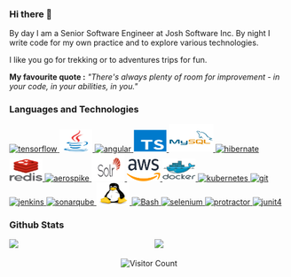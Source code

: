 ### Hi there 👋


By day I am a Senior Software Engineer at Josh Software Inc. By night I write code for my own practice and to explore
various technologies.

I like you go for trekking or to adventures trips for fun.

<b>My favourite quote :</b> <i>"There's always plenty of room for improvement - in your code, in your abilities, in
   you."</i>


<h3 align="left">Languages and Technologies</h3>
<p align="left">
   <a href="https://www.tensorflow.org" target="_blank">
      <img src="https://www.vectorlogo.zone/logos/tensorflow/tensorflow-icon.svg" alt="tensorflow" width="60"
         height="40" />
   </a>
   <a href="https://www.java.com" target="_blank">
      <img src="https://raw.githubusercontent.com/devicons/devicon/master/icons/java/java-original.svg" alt="java"
         width="60" height="40" />
   </a>
    <a href="https://angular.io/" target="_blank">
      <img src="https://angular.io/assets/images/logos/angular/shield-large.svg"
         alt="angular" width="60" height="40" />
   </a>
  <a href="https://www.typescriptlang.org/" target="_blank">
      <img src="https://raw.githubusercontent.com/devicons/devicon/master/icons/typescript/typescript-original.svg"
         alt="typescript" width="60" height="40" />
   </a>
   <a href="https://www.mysql.com/" target="_blank">
      <img src="https://raw.githubusercontent.com/devicons/devicon/master/icons/mysql/mysql-original-wordmark.svg"
         alt="mysql" width="80" height="50" />
   </a>
   <a href="https://hibernate.org/" target="_blank">
      <img src="https://hibernate.org/images/hibernate-logo.svg"
         alt="hibernate" width="100" height="40" />
   </a>
   <a href="https://redis.io" target="_blank">
      <img src="https://raw.githubusercontent.com/devicons/devicon/master/icons/redis/redis-original-wordmark.svg"
         alt="redis" width="60" height="40" />
   </a>
   <a href="https://aerospike.com/" target="_blank">
      <img src="https://aerospike.com/wp-content/themes/pro-child/dist/img/logo.png"
         alt="aerospike" width="200" height="40" />
   </a>
   <a href="https://solr.apache.org/" target="_blank">
      <img src="assets/apache_solr-ar21.svg"
         alt="solr" width="60" height="50" />
   </a>
   <a href="https://aws.amazon.com/" target="_blank">
      <img src="assets/amazon-web-services-2.svg" alt="aws" width="60"
         height="40" />
   </a>
   <a href="https://www.docker.com/" target="_blank">
      <img src="https://raw.githubusercontent.com/devicons/devicon/master/icons/docker/docker-original-wordmark.svg"
         alt="docker" width="60" height="40" />
   </a>
   <a href="https://kubernetes.io" target="_blank">
      <img src="https://www.vectorlogo.zone/logos/kubernetes/kubernetes-icon.svg" alt="kubernetes" width="60"
         height="40" />
   </a>
   <a href="https://git-scm.com/" target="_blank">
      <img src="https://www.vectorlogo.zone/logos/git-scm/git-scm-icon.svg" alt="git" width="60" height="40" />
   </a>
   <a href="https://www.jenkins.io" target="_blank">
      <img src="https://www.vectorlogo.zone/logos/jenkins/jenkins-icon.svg" alt="jenkins" width="60" height="40" />
   </a>
   <a href="https://www.sonarqube.org/" target="_blank">
      <img src="https://www.sonarqube.org/assets/logo-31ad3115b1b4b120f3d1efd63e6b13ac9f1f89437f0cf6881cc4d8b5603a52b4.svg" alt="sonarqube" width="60" height="60" />
   </a>
   <a href="https://www.linux.org/" target="_blank">
      <img src="https://raw.githubusercontent.com/devicons/devicon/master/icons/linux/linux-original.svg" alt="linux"
         width="60" height="40" />
   </a>
   <a href="https://en.wikipedia.org/wiki/Bash_(Unix_shell)" target="_blank">
      <img src="https://github.com/odb/official-bash-logo/blob/master/assets/Logos/Icons/SVG/BASH_logo-transparent-bg-bw-02.svg" alt="Bash"
         width="60" height="40" />
   </a>
   <a href="https://www.selenium.dev" target="_blank">
      <img
         src="https://raw.githubusercontent.com/detain/svg-logos/780f25886640cef088af994181646db2f6b1a3f8/svg/selenium-logo.svg"
         alt="selenium" width="60" height="40" />
   </a>
   <a href="https://www.protractortest.org/#/" target="_blank">
      <img
         src="https://www.protractortest.org/img/protractor-logo-450.png"
         alt="protractor" width="120" height="40" />
   </a>
   <a href="https://junit.org/junit4/" target="_blank">
      <img
         src="https://junit.org/junit4/images/junit-logo.png"
         alt="junit4" width="100" height="40" />
   </a>
</p>

<h3 align="left">Github Stats</h3>

<img  src="https://github-readme-stats.vercel.app/api?username=vsbehere&show_icons=true&hide_border=true&theme=dark" width="48%" align="right" >
<img  src="https://github-readme-streak-stats.herokuapp.com/?user=vsbehere&theme=dark" width="48%" >

<p align="center"> 
  <img src="https://profile-counter.glitch.me/vsbehere/count.svg" alt="Visitor Count" align="center" />
</p>
